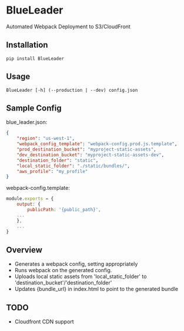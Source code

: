 # BlueLeader
Automated Webpack Deployment to S3/CloudFront

## Installation
```
pip install BlueLeader
```

## Usage
```
BlueLeader [-h] (--production | --dev) config.json
```

## Sample Config

blue_leader.json:
```json
{
    "region": "us-west-1",
    "webpack_config_template": "webpack-config.prod.js.template",
    "prod_destination_bucket": "myproject-static-assets",
    "dev_destination_bucket": "myproject-static-assets-dev",
    "destination_folder": "static",
    "local_static_folder": "./static/bundles/",
    "aws_profile": "my_profile"
}
```

webpack-config.template:
``` javascript
module.exports = {
    output: {
        publicPath: '{public_path}',
	...
    },
    ...
}
```

## Overview

 * Generates a webpack config, setting  appropriately
 * Runs webpack on the generated config.
 * Uploads local static assets from 'local_static_folder' to 
  'destination_bucket'/'destination_folder'
 * Updates {bundle_url} in index.html to point to the generated bundle

## TODO

 * Cloudfront CDN support

